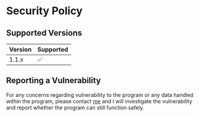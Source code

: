 # Security Policy

## Supported Versions

| Version | Supported          |
| ------- | ------------------ |
| 1.1.x   | :white_check_mark: |

## Reporting a Vulnerability

For any concerns regarding vulnerability to the program or any data handled within the program, 
please contact [me](mailto:michael.loyd@shepherdshope.org) and I will investigate the 
vulnerability and report whether the program can still function safely.

